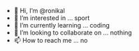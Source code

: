- 👋 Hi, I’m @ronikal
- 👀 I’m interested in ... sport
- 🌱 I’m currently learning ... coding
- 💞️ I’m looking to collaborate on ... nothing
- 📫 How to reach me ... no

<!---
ronikal/ronikal is a ✨ special ✨ repository because its `README.md` (this file) appears on your GitHub profile.
You can click the Preview link to take a look at your changes.
--->

